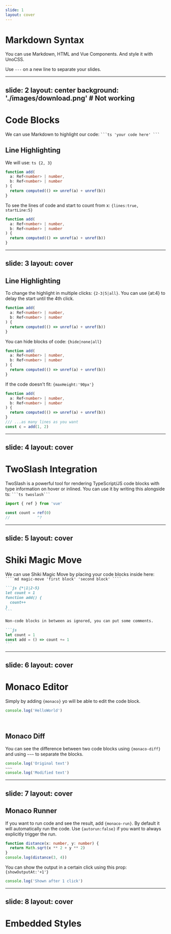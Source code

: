 ```yaml
---
slide: 1
layout: cover
---
```


# Markdown Syntax

You can use Markdown, HTML and Vue Components. And style it with UnoCSS.

Use `---` on a new line to separate your slides.

---
slide: 2
layout: center
background: './images/download.png' # Not working
---

# Code Blocks

We can use Markdown to highlight our code: ` ```ts 'your code here' ``` `

## Line Highlighting

We will use: `ts {2, 3}`

```ts {2,3}
function add(
  a: Ref<number> | number,
  b: Ref<number> | number
) {
  return computed(() => unref(a) + unref(b))
}
```

To see the lines of code and start to count from x: `{lines:true, startLine:5}`

```ts {6,7}{lines:true,startLine:5}
function add(
  a: Ref<number> | number,
  b: Ref<number> | number
) {
  return computed(() => unref(a) + unref(b))
}
```

---
slide: 3
layout: cover
---

## Line Highlighting

To change the highlight in multiple clicks: `{2-3|5|all}`. You can use {at:4} to delay the start until the 4th click.

```ts {2-3|5|all}
function add(
  a: Ref<number> | number,
  b: Ref<number> | number
) {
  return computed(() => unref(a) + unref(b))
}
```

You can hide blocks of code: `{hide|none|all}`

```ts {hide|none|all}
function add(
  a: Ref<number> | number,
  b: Ref<number> | number
) {
  return computed(() => unref(a) + unref(b))
}
```

If the code doesn't fit: `{maxHeight:'90px'}`

```ts {2|3|7|12}{maxHeight:'90px'}
function add(
  a: Ref<number> | number,
  b: Ref<number> | number
) {
  return computed(() => unref(a) + unref(b))
}
/// ...as many lines as you want
const c = add(1, 2)
```

---
slide: 4
layout: cover
---

# TwoSlash Integration

TwoSlash is a powerful tool for rendering TypeScript/JS code blocks with type information on hover or inlined. You can use it by writing this alongside ts: ` ```ts twoslash``` `

```ts twoslash
import { ref } from 'vue'

const count = ref(0)
//            ^?
```

---
slide: 5
layout: cover
---

# Shiki Magic Move

We can use Shiki Magic Move by placing your code blocks inside here: ` ````md magic-move 'first block' 'second block' ```` `

````md magic-move
```js {*|1|2-5}
let count = 1
function add() {
  count++
}
```

Non-code blocks in between as ignored, you can put some comments.

```js
let count = 1
const add = () => count += 1
```
````

---
slide: 6
layout: cover
---

# Monaco Editor

Simply by adding `{monaco}` yo will be able to edit the code block.

```ts {monaco}
console.log('HelloWorld')
```
<br>

## Monaco Diff

You can see the difference between two code blocks using `{monaco-diff}` and using `~~~` to separate the blocks.

```ts {monaco-diff}
console.log('Original text')
~~~
console.log('Modified text')
```

---
slide: 7
layout: cover
---

## Monaco Runner

If you want to run code and see the result, add `{monaco-run}`. By default it will automatically run the code. Use `{autorun:false}` if you want to always explicitly trigger the run.

```ts {monaco-run} {autorun:false}
function distance(x: number, y: number) {
  return Math.sqrt(x ** 2 + y ** 2)
}
console.log(distance(3, 4))
```

You can show the output in a certain click using this prop: `{showOutputAt:'+1'}`

```ts {monaco-run} {showOutputAt:'+1'}
console.log('Shown after 1 click')
```

---
slide: 8
layout: cover
---

# Embedded Styles
